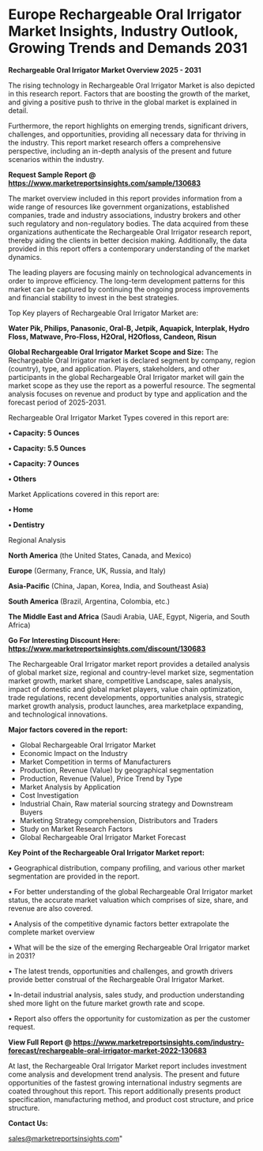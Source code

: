 # Europe Rechargeable Oral Irrigator Market Insights, Industry Outlook, Growing Trends and Demands 2031

<Strong> Rechargeable Oral Irrigator Market Overview 2025 - 2031</strong>

The rising technology in Rechargeable Oral Irrigator Market is also depicted in this research report. Factors that are boosting the growth of the market, and giving a positive push to thrive in the global market is explained in detail.

Furthermore, the report highlights on emerging trends, significant drivers, challenges, and opportunities, providing all necessary data for thriving in the industry. This report market research offers a comprehensive perspective, including an in-depth analysis of the present and future scenarios within the industry.

<strong>Request Sample Report @ <a href=https://www.marketreportsinsights.com/sample/130683>https://www.marketreportsinsights.com/sample/130683</a></strong>

The market overview included in this report provides information from a wide range of resources like government organizations, established companies, trade and industry associations, industry brokers and other such regulatory and non-regulatory bodies. The data acquired from these organizations authenticate the Rechargeable Oral Irrigator research report, thereby aiding the clients in better decision making. Additionally, the data provided in this report offers a contemporary understanding of the market dynamics.

The leading players are focusing mainly on technological advancements in order to improve efficiency. The long-term development patterns for this market can be captured by continuing the ongoing process improvements and financial stability to invest in the best strategies.

Top Key players of Rechargeable Oral Irrigator Market are:

<strong>Water Pik, Philips, Panasonic, Oral-B, Jetpik, Aquapick, Interplak, Hydro Floss, Matwave, Pro-Floss, H2Oral, H2Ofloss, Candeon, Risun</strong>

<strong><b>Global Rechargeable Oral Irrigator Market Scope and Size:</b></strong>
The Rechargeable Oral Irrigator market is declared segment by company, region (country), type, and application. Players, stakeholders, and other participants in the global Rechargeable Oral Irrigator market will gain the market scope as they use the report as a powerful resource. The segmental analysis focuses on revenue and product by type and application and the forecast period of 2025-2031.

Rechargeable Oral Irrigator Market Types covered in this report are:

<strong>• Capacity: 5 Ounces

• Capacity: 5.5 Ounces

• Capacity: 7 Ounces

• Others</strong>

Market Applications covered in this report are:

<strong>• Home

• Dentistry</strong> 

Regional Analysis

<strong>North America</strong> (the United States, Canada, and Mexico)

<strong>Europe</strong> (Germany, France, UK, Russia, and Italy)

<strong>Asia-Pacific</strong> (China, Japan, Korea, India, and Southeast Asia)

<strong>South America</strong> (Brazil, Argentina, Colombia, etc.)

<strong>The Middle East and Africa</strong> (Saudi Arabia, UAE, Egypt, Nigeria, and South Africa)

<strong>Go For Interesting Discount Here: <a href=https://www.marketreportsinsights.com/discount/130683>https://www.marketreportsinsights.com/discount/130683</a></strong>

The Rechargeable Oral Irrigator market report provides a detailed analysis of global market size, regional and country-level market size, segmentation market growth, market share, competitive Landscape, sales analysis, impact of domestic and global market players, value chain optimization, trade regulations, recent developments, opportunities analysis, strategic market growth analysis, product launches, area marketplace expanding, and technological innovations.

<strong><b>Major factors covered in the report:</b></strong>
<ul>
  <li>Global Rechargeable Oral Irrigator Market </li>
  <li>Economic Impact on the Industry</li>
  <li>Market Competition in terms of Manufacturers</li>
  <li>Production, Revenue (Value) by geographical segmentation</li>
  <li>Production, Revenue (Value), Price Trend by Type</li>
  <li>Market Analysis by Application</li>
  <li>Cost Investigation</li>
  <li>Industrial Chain, Raw material sourcing strategy and Downstream Buyers</li>
  <li>Marketing Strategy comprehension, Distributors and Traders</li>
  <li>Study on Market Research Factors</li>
  <li>Global Rechargeable Oral Irrigator Market Forecast</li>
</ul>

<strong><b>Key Point of the Rechargeable Oral Irrigator Market report:</b></strong>

• Geographical distribution, company profiling, and various other market segmentation are provided in the report.

• For better understanding of the global Rechargeable Oral Irrigator market status, the accurate market valuation which comprises of size, share, and revenue are also covered.

• Analysis of the competitive dynamic factors better extrapolate the complete market overview

• What will be the size of the emerging Rechargeable Oral Irrigator market in 2031?

• The latest trends, opportunities and challenges, and growth drivers provide better construal of the Rechargeable Oral Irrigator Market.

• In-detail industrial analysis, sales study, and production understanding shed more light on the future market growth rate and scope.

• Report also offers the opportunity for customization as per the customer request.

<strong><b>View Full Report @ <a href=https://www.marketreportsinsights.com/industry-forecast/rechargeable-oral-irrigator-market-2022-130683>https://www.marketreportsinsights.com/industry-forecast/rechargeable-oral-irrigator-market-2022-130683</a></b></strong>


At last, the Rechargeable Oral Irrigator Market report includes investment come analysis and development trend analysis. The present and future opportunities of the fastest growing international industry segments are coated throughout this report. This report additionally presents product specification, manufacturing method, and product cost structure, and price structure.

<strong>Contact Us:</strong>

sales@marketreportsinsights.com"
